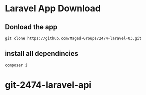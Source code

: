 # Laravel App Download

## Donload the app

```
git clone https://github.com/Maged-Groups/2474-laravel-03.git
```

## install all dependincies

```
composer i
```
# git-2474-laravel-api
